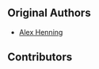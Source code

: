 Original Authors
----------------

 * [Alex Henning](alex@thoriumrobotics.com)

Contributors
------------
